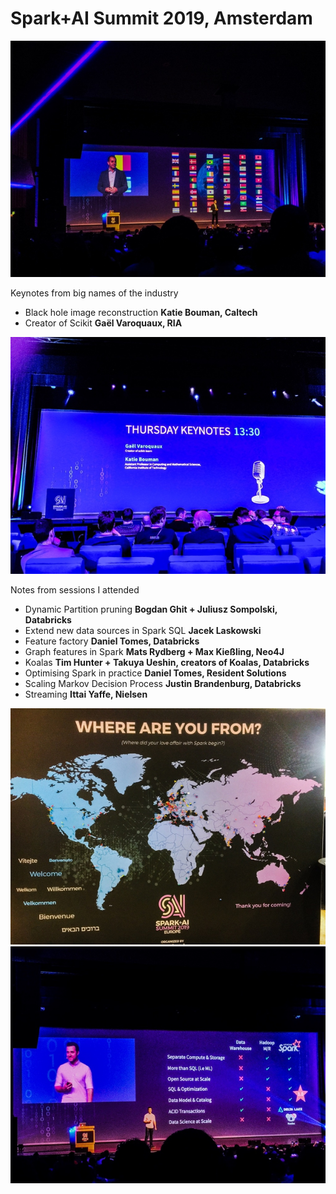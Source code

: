 # Spark+AI Summit 2019, Amsterdam

![IMG](media/e00008.jpg)

Keynotes from big names of the industry

- Black hole image reconstruction **Katie Bouman, Caltech**
- Creator of Scikit **Gaël Varoquaux, RIA**

![IMG](media/e00013.jpg)

Notes from sessions I attended 

- Dynamic Partition pruning **Bogdan Ghit + Juliusz Sompolski, Databricks**
- Extend new data sources in Spark SQL **Jacek Laskowski**
- Feature factory **Daniel Tomes, Databricks**
- Graph features in Spark **Mats Rydberg + Max Kießling, Neo4J**
- Koalas **Tim Hunter + Takuya Ueshin, creators of Koalas, Databricks**
- Optimising Spark in practice **Daniel Tomes, Resident Solutions**
- Scaling Markov Decision Process **Justin Brandenburg, Databricks**
- Streaming **Ittai Yaffe, Nielsen**

![IMG](media/e00010.jpg)
![IMG](media/e00009.jpg)